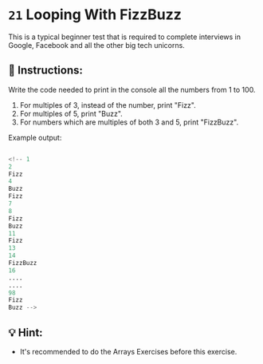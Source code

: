 # `21` Looping With FizzBuzz

This is a typical beginner test that is required to complete interviews in Google, Facebook and all the other big tech unicorns.


## 📝 Instructions:
Write the code needed to print in the console all the numbers from 1 to 100.
1. For multiples of 3, instead of the number, print "Fizz".
2. For multiples of 5, print "Buzz".
3. For numbers which are multiples of both 3 and 5, print "FizzBuzz".

Example output:

```py

<!-- 1
2
Fizz
4
Buzz
Fizz
7
8
Fizz
Buzz
11
Fizz
13
14
FizzBuzz
16
....
....
98
Fizz
Buzz -->


```


## 💡 Hint:

- It's recommended to do the Arrays Exercises before this exercise.
